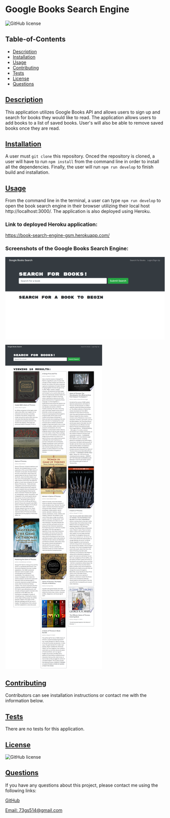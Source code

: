 # Google Books Search Engine

![GitHub license](https://img.shields.io/badge/license-MIT-blue.svg)

## Table-of-Contents

- [Description](#description)
- [Installation](#installation)
- [Usage](#usage)
- [Contributing](#contributing)
- [Tests](#tests)
- [License](#license)
- [Questions](#questions)

## [Description](#table-of-contents)

This application utilizes Google Books API and allows users to sign up and search for books they would like to read. The application allows users to add books to a list of saved books. User's will also be able to remove saved books once they are read. 

## [Installation](#table-of-contents)

A user must `git clone` this repository. Onced the repository is cloned, a user will have to run `npm install` from the command line in order to install all the dependencies. Finally, the user will run `npm run develop` to finish build and installation. 

## [Usage](#table-of-contents)

From the command line in the terminal, a user can type `npm run develop` to open the book search engine in their browser utilizing their local host http://localhost:3000/. The application is also deployed using Heroku. 

### **Link to deployed Heroku application:**
https://book-search-engine-gsm.herokuapp.com/

### **Screenshots of the Google Books Search Engine:**

![Google Books Search Engine](./assets/images/book-search-engine-1.png)

![Google Books Search Engine](./assets/images/book-search-engine-2.png)

## [Contributing](#table-of-contents)

Contributors can see installation instructions or contact me with the information below.

## [Tests](#table-of-contents)

There are no tests for this application.

## [License](#table-of-contents)

![GitHub license](https://img.shields.io/badge/license-MIT-blue.svg)

## [Questions](#table-of-contents)

If you have any questions about this project, please contact me using the following links:

[GitHub](https://github.com/73gs514)

[Email: 73gs514@gmail.com](mailto:73gs514@gmail.com)
